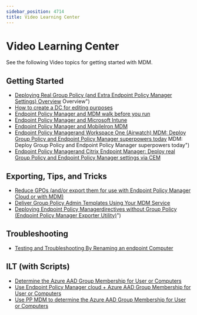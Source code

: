 ```yaml
---
sidebar_position: 4714
title: Video Learning Center
---
```


# Video Learning Center

See the following Video topics for getting started with MDM.

## Getting Started

* [Deploying Real Group Policy (and Extra Endpoint Policy Manager Settings) Overview](../../Video/MDM/RealGroupPolicy) Overview")
* [How to create a DC for editing purposes](../../Video/Cloud/TestLab/CreateDC "How to create a DC for editing purposes")
* [Endpoint Policy Manager and MDM walk before you run](../../Video/MDM/TestSample "Endpoint Policy Manager and MDM walk before you run")
* [Endpoint Policy Manager and Microsoft Intune](../../Video/MDM/MicrosoftIntune "Endpoint Policy Manager and Microsoft Intune")
* [Endpoint Policy Manager and MobileIron MDM](../../Video/MDM/MobileIron "Endpoint Policy Manager and MobileIron MDM")
* [Endpoint Policy Managerand Workspace One (Airwatch) MDM: Deploy Group Policy and Endpoint Policy Manager superpowers today](../../Video/MDM/WorkspaceONE) MDM: Deploy Group Policy and Endpoint Policy Manager superpowers today")
* [Endpoint Policy Managerand Citrix Endpoint Manager: Deploy real Group Policy and Endpoint Policy Manager settings via CEM](../../Video/MDM/CitrixEndpointManager "Endpoint Policy Manager and Citrix Endpoint Manager: Deploy real Group Policy and Endpoint Policy Manager settings via CEM")

## Exporting, Tips, and Tricks

* [Reduce GPOs (and/or export them for use with Endpoint Policy Manager Cloud or with MDM)](../../Video/MDM/ExportGPOs.html "Reduce GPOs (and/or export them for use with Endpoint Policy Manager Cloud or with MDM)")
* [Deliver Group Policy Admin Templates Using Your MDM Service](../../Video/MDM/AdminTemplates "Deliver Group Policy Admin Templates Using Your MDM Service")
* [Deploying Endpoint Policy Managerdirectives without Group Policy (Endpoint Policy Manager Exporter Utility)](../../Video/MDM/ExporterUtility)")

## Troubleshooting

* [Testing and Troubleshooting By Renaming an endpoint Computer](../../Video/GroupPolicy/RenameEndpoint "Testing and Troubleshooting By Renaming an endpoint Computer")

## ILT (with Scripts)

* [Determine the Azure AAD Group Membership for User or Computers](../../Video/MDM/ItemLevelTargeting/EntraID "Determine the Azure AAD Group Membership for User or Computers")
* [Use Endpoint Policy Manager cloud + Azure AAD Group Membership for User or Computers](../../Video/MDM/ItemLevelTargeting/EntraIDGroupMembership "Use Endpoint Policy Manager cloud + Azure AAD Group Membership for User or Computers")
* [Use PP MDM to determine the Azure AAD Group Membership for User or Computers](../../Video/MDM/ItemLevelTargeting/EntraIDGroupDetermine "Use PP MDM to determine the Azure AAD Group Membership for User or Computers")